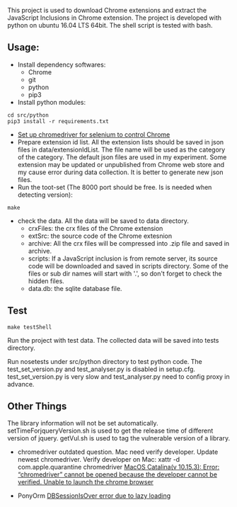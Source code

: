 This project is used to download Chrome extensions and extract the JavaScript Inclusions in Chrome extension.
The project is developed with python on ubuntu 16.04 LTS 64bit.
The shell script is tested with bash.

## Usage:
* Install dependency softwares:
    * Chrome
    * git
    * python
    * pip3
* Install python modules:
```
cd src/python
pip3 install -r requirements.txt
```
* [Set up chromedriver for selenium to control Chrome](http://chromedriver.chromium.org/getting-started)
* Prepare extension id list. All the extension lists should be saved in json files in data/extensionIdList. The file name will be used as the category of the category.
The default json files are used in my experiment.
Some extension may be updated or unpublished from Chrome web store and my cause error during data collection.
It is better to generate new json files.
* Run the toot-set (The 8000 port should be free. Is is needed when detecting version):
```
make
```
* check the data. All the data will be saved to data directory.
    * crxFiles: the crx files of the Chrome extension
    * extSrc: the source code of the Chrome extesnion
    * archive: All the crx files will be compressed into .zip file and saved in archive.
    * scripts: If a JavaScript inclusion is from remote server, its source code will be downloaded and saved in scripts directory. Some of the files or sub dir names will start with '.', so don't forget to check the hidden files.
    * data.db: the sqlite database file.


## Test
```
make testShell
```
Run the project with test data. The collected data will be saved into tests directory.

Run nosetests under src/python directory to test python code.
The test_set_version.py and test_analyser.py is disabled in setup.cfg.
test_set_version.py is very slow and test_analyser.py need to config proxy in advance.

## Other Things
The library information will not be set automatically.
setTimeForjqueryVersion.sh is used to get the release time of different version of jquery.
getVul.sh is used to tag the vulnerable version of a library.

* chromedriver outdated question. Mac need verify developer.
Update newest chromedriver.
Verify developer on Mac: xattr -d com.apple.quarantine chromedriver 
[MacOS Catalina(v 10.15.3): Error: “chromedriver” cannot be opened because the developer cannot be verified. Unable to launch the chrome browser](https://stackoverflow.com/questions/60362018/macos-catalinav-10-15-3-error-chromedriver-cannot-be-opened-because-the-de)

* PonyOrm [DBSessionIsOver error due to lazy loading](https://stackoverflow.com/questions/25719869/databasesessionisover-with-pony-orm-due-to-lazy-loading)
